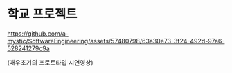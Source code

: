 # 학교 프로젝트 


https://github.com/a-mystic/SoftwareEngineering/assets/57480798/63a30e73-3f24-492d-97a6-528241279c9a


(매우초기의 프로토타입 시연영상)

